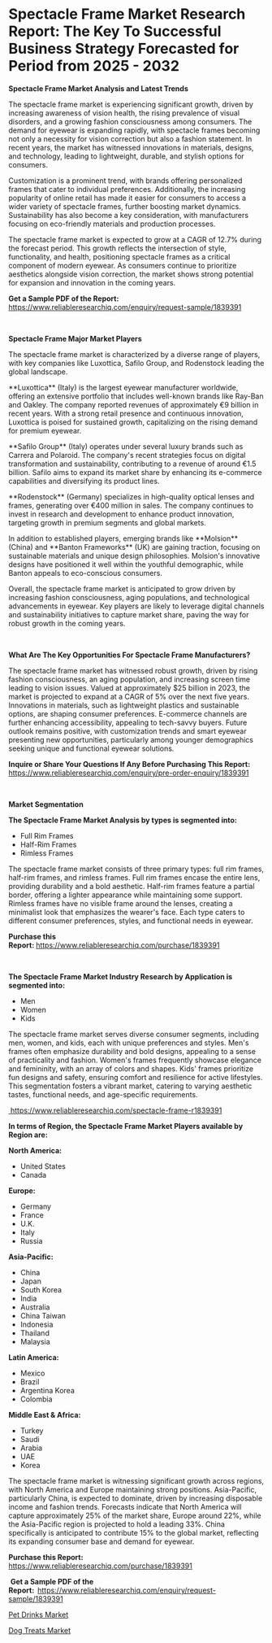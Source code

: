 <p><h1>Spectacle Frame Market Research Report: The Key To Successful Business Strategy Forecasted for Period from 2025 - 2032</h1></p><p><strong>Spectacle Frame Market Analysis and Latest Trends</strong></p>
<p><p>The spectacle frame market is experiencing significant growth, driven by increasing awareness of vision health, the rising prevalence of visual disorders, and a growing fashion consciousness among consumers. The demand for eyewear is expanding rapidly, with spectacle frames becoming not only a necessity for vision correction but also a fashion statement. In recent years, the market has witnessed innovations in materials, designs, and technology, leading to lightweight, durable, and stylish options for consumers.</p><p>Customization is a prominent trend, with brands offering personalized frames that cater to individual preferences. Additionally, the increasing popularity of online retail has made it easier for consumers to access a wider variety of spectacle frames, further boosting market dynamics. Sustainability has also become a key consideration, with manufacturers focusing on eco-friendly materials and production processes.</p><p>The spectacle frame market is expected to grow at a CAGR of 12.7% during the forecast period. This growth reflects the intersection of style, functionality, and health, positioning spectacle frames as a critical component of modern eyewear. As consumers continue to prioritize aesthetics alongside vision correction, the market shows strong potential for expansion and innovation in the coming years.</p></p>
<p><strong>Get a Sample PDF of the Report:&nbsp;</strong> <a href="https://www.reliableresearchiq.com/enquiry/request-sample/1839391?utm_campaign=1117&utm_medium=2&utm_source=Github&utm_content=ia&utm_term=07022025&utm_id=spectacle-frame">https://www.reliableresearchiq.com/enquiry/request-sample/1839391</a></p>
<p>&nbsp;</p>
<p><strong>Spectacle Frame Major Market Players</strong></p>
<p><p>The spectacle frame market is characterized by a diverse range of players, with key companies like Luxottica, Safilo Group, and Rodenstock leading the global landscape. </p><p>**Luxottica** (Italy) is the largest eyewear manufacturer worldwide, offering an extensive portfolio that includes well-known brands like Ray-Ban and Oakley. The company reported revenues of approximately €9 billion in recent years. With a strong retail presence and continuous innovation, Luxottica is poised for sustained growth, capitalizing on the rising demand for premium eyewear.</p><p>**Safilo Group** (Italy) operates under several luxury brands such as Carrera and Polaroid. The company's recent strategies focus on digital transformation and sustainability, contributing to a revenue of around €1.5 billion. Safilo aims to expand its market share by enhancing its e-commerce capabilities and diversifying its product lines.</p><p>**Rodenstock** (Germany) specializes in high-quality optical lenses and frames, generating over €400 million in sales. The company continues to invest in research and development to enhance product innovation, targeting growth in premium segments and global markets.</p><p>In addition to established players, emerging brands like **Molsion** (China) and **Banton Frameworks** (UK) are gaining traction, focusing on sustainable materials and unique design philosophies. Molsion's innovative designs have positioned it well within the youthful demographic, while Banton appeals to eco-conscious consumers.</p><p>Overall, the spectacle frame market is anticipated to grow driven by increasing fashion consciousness, aging populations, and technological advancements in eyewear. Key players are likely to leverage digital channels and sustainability initiatives to capture market share, paving the way for robust growth in the coming years.</p></p>
<p>&nbsp;</p>
<p><strong>What Are The Key Opportunities For Spectacle Frame Manufacturers?</strong></p>
<p><p>The spectacle frame market has witnessed robust growth, driven by rising fashion consciousness, an aging population, and increasing screen time leading to vision issues. Valued at approximately $25 billion in 2023, the market is projected to expand at a CAGR of 5% over the next five years. Innovations in materials, such as lightweight plastics and sustainable options, are shaping consumer preferences. E-commerce channels are further enhancing accessibility, appealing to tech-savvy buyers. Future outlook remains positive, with customization trends and smart eyewear presenting new opportunities, particularly among younger demographics seeking unique and functional eyewear solutions.</p></p>
<p><strong>Inquire or Share Your Questions If Any Before Purchasing This Report:</strong> <a href="https://www.reliableresearchiq.com/enquiry/pre-order-enquiry/1839391?utm_campaign=1117&utm_medium=2&utm_source=Github&utm_content=ia&utm_term=07022025&utm_id=spectacle-frame">https://www.reliableresearchiq.com/enquiry/pre-order-enquiry/1839391</a></p>
<p>&nbsp;</p>
<p><strong>Market Segmentation</strong></p>
<p><strong>The Spectacle Frame Market Analysis by types is segmented into:</strong></p>
<p><ul><li>Full Rim Frames</li><li>Half-Rim Frames</li><li>Rimless Frames</li></ul></p>
<p><p>The spectacle frame market consists of three primary types: full rim frames, half-rim frames, and rimless frames. Full rim frames encase the entire lens, providing durability and a bold aesthetic. Half-rim frames feature a partial border, offering a lighter appearance while maintaining some support. Rimless frames have no visible frame around the lenses, creating a minimalist look that emphasizes the wearer's face. Each type caters to different consumer preferences, styles, and functional needs in eyewear.</p></p>
<p><strong>Purchase this Report:&nbsp;</strong><a href="https://www.reliableresearchiq.com/purchase/1839391?utm_campaign=1117&utm_medium=2&utm_source=Github&utm_content=ia&utm_term=07022025&utm_id=spectacle-frame">https://www.reliableresearchiq.com/purchase/1839391</a></p>
<p>&nbsp;</p>
<p><strong>The Spectacle Frame Market Industry Research by Application is segmented into:</strong></p>
<p><ul><li>Men</li><li>Women</li><li>Kids</li></ul></p>
<p><p>The spectacle frame market serves diverse consumer segments, including men, women, and kids, each with unique preferences and styles. Men's frames often emphasize durability and bold designs, appealing to a sense of practicality and fashion. Women's frames frequently showcase elegance and femininity, with an array of colors and shapes. Kids' frames prioritize fun designs and safety, ensuring comfort and resilience for active lifestyles. This segmentation fosters a vibrant market, catering to varying aesthetic tastes, functional needs, and age-specific requirements.</p></p>
<p><a href="https://www.reliableresearchiq.com/spectacle-frame-r1839391?utm_campaign=1117&utm_medium=2&utm_source=Github&utm_content=ia&utm_term=07022025&utm_id=spectacle-frame">&nbsp;https://www.reliableresearchiq.com/spectacle-frame-r1839391</a></p>
<p><strong>In terms of Region, the Spectacle Frame Market Players available by Region are:</strong></p>
<p>
    <p> <strong> North America: </strong>
        <ul>
            <li>United States</li>
            <li>Canada</li>
        </ul>
        </p> 
    <p> <strong> Europe: </strong>
        <ul>
            <li>Germany</li>
            <li>France</li>
            <li>U.K.</li>
            <li>Italy</li>
            <li>Russia</li>
        </ul>
        </p> 
    <p> <strong> Asia-Pacific: </strong>
        <ul>
            <li>China</li>
            <li>Japan</li>
            <li>South Korea</li>
            <li>India</li>
            <li>Australia</li>
            <li>China Taiwan</li>
            <li>Indonesia</li>
            <li>Thailand</li>
            <li>Malaysia</li>
        </ul>
        </p> 
    <p> <strong> Latin America: </strong>
        <ul>
            <li>Mexico</li>
            <li>Brazil</li>
            <li>Argentina Korea</li>
            <li>Colombia</li>
        </ul>
        </p> 
    <p> <strong> Middle East & Africa: </strong>
        <ul>
            <li>Turkey</li>
            <li>Saudi</li>
            <li>Arabia</li>
            <li>UAE</li>
            <li>Korea</li>
        </ul>
    </p>
    </p>
<p><p>The spectacle frame market is witnessing significant growth across regions, with North America and Europe maintaining strong positions. Asia-Pacific, particularly China, is expected to dominate, driven by increasing disposable income and fashion trends. Forecasts indicate that North America will capture approximately 25% of the market share, Europe around 22%, while the Asia-Pacific region is projected to hold a leading 33%. China specifically is anticipated to contribute 15% to the global market, reflecting its expanding consumer base and demand for eyewear.</p></p>
<p><strong>Purchase this Report: </strong><a href="https://www.reliableresearchiq.com/purchase/1839391?utm_campaign=1117&utm_medium=2&utm_source=Github&utm_content=ia&utm_term=07022025&utm_id=spectacle-frame">https://www.reliableresearchiq.com/purchase/1839391</a></p>
<p>&nbsp;<strong>Get a Sample PDF of the Report:&nbsp;&nbsp;</strong><a href="https://www.reliableresearchiq.com/enquiry/request-sample/1839391?utm_campaign=1117&utm_medium=2&utm_source=Github&utm_content=ia&utm_term=07022025&utm_id=spectacle-frame">https://www.reliableresearchiq.com/enquiry/request-sample/1839391</a></p>
<p><strong></strong></p>
<p><p><a href="https://github.com/dibesnayee/Market-Research-Report-List-1/blob/main/pet-drinks-market.md?utm_campaign=1117&utm_medium=2&utm_source=Github&utm_content=ia&utm_term=07022025&utm_id=spectacle-frame">Pet Drinks Market</a></p><p><a href="https://github.com/bosiwajman/Market-Research-Report-List-1/blob/main/dog-treats-market.md?utm_campaign=1117&utm_medium=2&utm_source=Github&utm_content=ia&utm_term=07022025&utm_id=spectacle-frame">Dog Treats Market</a></p></p>
